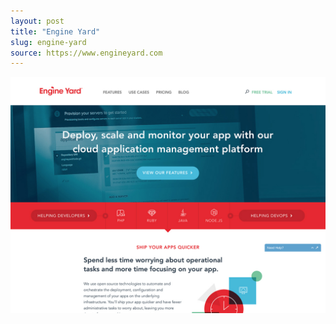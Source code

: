 ```yaml
---
layout: post
title: "Engine Yard"
slug: engine-yard
source: https://www.engineyard.com
---
```


<img src="/screenshots/engine-yard.jpg">
